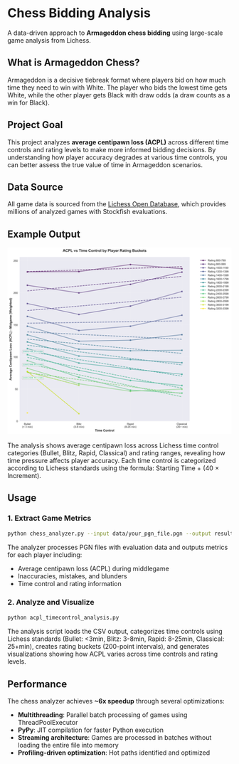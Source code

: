 # Chess Bidding Analysis

A data-driven approach to **Armageddon chess bidding** using large-scale game analysis from Lichess.

## What is Armageddon Chess?

Armageddon is a decisive tiebreak format where players bid on how much time they need to win with White. The player who bids the lowest time gets White, while the other player gets Black with draw odds (a draw counts as a win for Black).

## Project Goal

This project analyzes **average centipawn loss (ACPL)** across different time controls and rating levels to make more informed bidding decisions. By understanding how player accuracy degrades at various time controls, you can better assess the true value of time in Armageddon scenarios.

## Data Source

All game data is sourced from the [Lichess Open Database](https://database.lichess.org/), which provides millions of analyzed games with Stockfish evaluations.

## Example Output

![Analysis Output](media/analysis_3.png)

The analysis shows average centipawn loss across Lichess time control categories (Bullet, Blitz, Rapid, Classical) and rating ranges, revealing how time pressure affects player accuracy. Each time control is categorized according to Lichess standards using the formula: Starting Time + (40 × Increment).

## Usage

### 1. Extract Game Metrics

```bash
python chess_analyzer.py --input data/your_pgn_file.pgn --output results.csv
```

The analyzer processes PGN files with evaluation data and outputs metrics for each player including:
- Average centipawn loss (ACPL) during middlegame
- Inaccuracies, mistakes, and blunders
- Time control and rating information

### 2. Analyze and Visualize

```bash
python acpl_timecontrol_analysis.py
```

The analysis script loads the CSV output, categorizes time controls using Lichess standards (Bullet: <3min, Blitz: 3-8min, Rapid: 8-25min, Classical: 25+min), creates rating buckets (200-point intervals), and generates visualizations showing how ACPL varies across time controls and rating levels.

## Performance

The chess analyzer achieves **~6x speedup** through several optimizations:
- **Multithreading**: Parallel batch processing of games using ThreadPoolExecutor
- **PyPy**: JIT compilation for faster Python execution
- **Streaming architecture**: Games are processed in batches without loading the entire file into memory
- **Profiling-driven optimization**: Hot paths identified and optimized